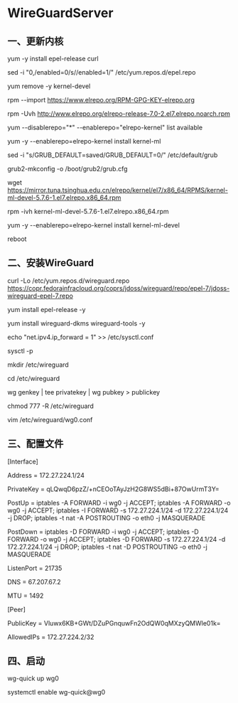 # WireGuardServer

## 一、更新内核
yum -y install epel-release curl

sed -i "0,/enabled=0/s//enabled=1/" /etc/yum.repos.d/epel.repo

yum remove -y kernel-devel

rpm --import https://www.elrepo.org/RPM-GPG-KEY-elrepo.org

rpm -Uvh http://www.elrepo.org/elrepo-release-7.0-2.el7.elrepo.noarch.rpm

yum --disablerepo="*" --enablerepo="elrepo-kernel" list available

yum -y --enablerepo=elrepo-kernel install kernel-ml

sed -i "s/GRUB_DEFAULT=saved/GRUB_DEFAULT=0/" /etc/default/grub

grub2-mkconfig -o /boot/grub2/grub.cfg

wget https://mirror.tuna.tsinghua.edu.cn/elrepo/kernel/el7/x86_64/RPMS/kernel-ml-devel-5.7.6-1.el7.elrepo.x86_64.rpm

rpm -ivh kernel-ml-devel-5.7.6-1.el7.elrepo.x86_64.rpm

yum -y --enablerepo=elrepo-kernel install kernel-ml-devel

reboot

## 二、安装WireGuard

curl -Lo /etc/yum.repos.d/wireguard.repo https://copr.fedorainfracloud.org/coprs/jdoss/wireguard/repo/epel-7/jdoss-wireguard-epel-7.repo

yum install epel-release -y

yum install wireguard-dkms wireguard-tools -y

echo "net.ipv4.ip_forward = 1" >> /etc/sysctl.conf

sysctl -p

mkdir /etc/wireguard

cd /etc/wireguard

wg genkey | tee privatekey | wg pubkey > publickey

chmod 777 -R /etc/wireguard

vim /etc/wireguard/wg0.conf

## 三、配置文件

[Interface]

Address = 172.27.224.1/24

PrivateKey = qLQwqD6pzZ/+nCEOoTAyJzH2G8WS5dBi+87OwUrmT3Y=

PostUp   = iptables -A FORWARD -i wg0 -j ACCEPT; iptables -A FORWARD -o wg0 -j ACCEPT; iptables -I FORWARD -s 172.27.224.1/24 -d 172.27.224.1/24 -j DROP; iptables -t nat -A POSTROUTING -o eth0 -j MASQUERADE

PostDown = iptables -D FORWARD -i wg0 -j ACCEPT; iptables -D FORWARD -o wg0 -j ACCEPT; iptables -D FORWARD -s 172.27.224.1/24 -d 172.27.224.1/24 -j DROP; iptables -t nat -D POSTROUTING -o eth0 -j MASQUERADE

ListenPort = 21735

DNS = 67.207.67.2

MTU = 1492

[Peer]

PublicKey = Vluwx6KB+GWt/DZuPGnquwFn2OdQW0qMXzyQMWle01k=

AllowedIPs = 172.27.224.2/32

## 四、启动

wg-quick up wg0

systemctl enable wg-quick@wg0
